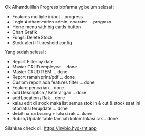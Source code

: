 Ok Alhamdulillah Progress biofarma yg belum selesai :
- Features multiple in/out .. progress
- Login Authentication  admin, operator ... progress
- Home menu with big cards button
- Chart Grafik
- Fungsi Delete Stock
- Stock alert if threshold config

Yang sudah selesai :
- Report Filter by date
- Master CRUD employee ... done
- Master CRUD ITEM  ... done
- Report ramah print/pdf ... done
- Custom report ada features filter ... done
- Feature pencarian .. done
- add Description / Keterangan .. done
- add Location / Rak .. done
- kalau edit di stock maka list semua stok in & out & stock saat ini otomatisi terupdate ... done
- detail nama barang + lokasi rak ... done
- Rubah/Update table tambah kolom lokasi rak .. done

Silahkan check di :
https://invbio.hyd-ant.app